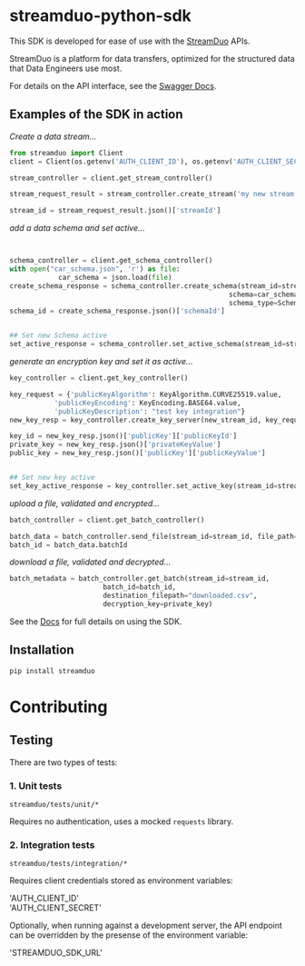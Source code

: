 # streamduo-python-sdk


This SDK is developed for ease of use with the [StreamDuo](https://streamduo.com) APIs.

StreamDuo is a platform for data transfers, optimized for the structured data that Data Engineers use most. 

For details on the API interface, see the [Swagger Docs](https://api.streamduo.com/swagger-ui/index.html?configUrl=/v3/api-docs/swagger-config).


## Examples of the SDK in action

_Create a data stream..._

```python
from streamduo import Client
client = Client(os.getenv('AUTH_CLIENT_ID'), os.getenv('AUTH_CLIENT_SECRET'))

stream_controller = client.get_stream_controller()

stream_request_result = stream_controller.create_stream('my new stream')

stream_id = stream_request_result.json()['streamId']

```

_add a data schema and set active..._

```python


schema_controller = client.get_schema_controller()
with open("car_schema.json", 'r') as file:
            car_schema = json.load(file)
create_schema_response = schema_controller.create_schema(stream_id=stream_id,
                                                      schema=car_schema, 
                                                      schema_type=SchemaType.JSON)
schema_id = create_schema_response.json()['schemaId']


## Set new Schema active
set_active_response = schema_controller.set_active_schema(stream_id=stream_id, schema_id=schema_id)

```

_generate an encryption key and set it as active..._
```python
key_controller = client.get_key_controller()

key_request = {'publicKeyAlgorithm': KeyAlgorithm.CURVE25519.value,
           'publicKeyEncoding': KeyEncoding.BASE64.value,
           'publicKeyDescription': "test key integration"}
new_key_resp = key_controller.create_key_server(new_stream_id, key_request)

key_id = new_key_resp.json()['publicKey']['publicKeyId']
private_key = new_key_resp.json()['privateKeyValue']
public_key = new_key_resp.json()['publicKey']['publicKeyValue']


## Set new key active
set_key_active_response = key_controller.set_active_key(stream_id=stream_id, key_id=key_id)
```


_upload a file, validated and encrypted..._
```python
batch_controller = client.get_batch_controller()

batch_data = batch_controller.send_file(stream_id=stream_id, file_path="data.csv")
batch_id = batch_data.batchId
```



_download a file, validated and decrypted..._
```python
batch_metadata = batch_controller.get_batch(stream_id=stream_id,
                       batch_id=batch_id,
                       destination_filepath="downloaded.csv",
                       decryption_key=private_key)
```


See the [Docs](https://docs.streamduo.com/docs/python-sdk-installation) for full details on using the SDK.

## Installation

`pip install streamduo`


# Contributing

## Testing

There are two types of tests:

### 1. Unit tests

`streamduo/tests/unit/*`

Requires no authentication, uses a mocked `requests` library.

### 2. Integration tests

`streamduo/tests/integration/*`

Requires client credentials stored as environment variables:

'AUTH_CLIENT_ID'  
'AUTH_CLIENT_SECRET'

Optionally, when running against a development server, the API endpoint can be overridden by the presense of the environment variable:

'STREAMDUO_SDK_URL'





